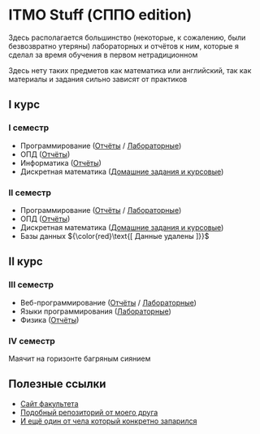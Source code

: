 # ITMO Stuff (СППО edition)

Здесь располагается большинство (некоторые, к сожалению, были безвозвратно утеряны) лабораторных и отчётов к ним, которые я сделал за время обучения в первом нетрадиционном

Здесь нету таких предметов как математика или английский, так как материалы и задания сильно зависят от практиков

## I курс

### I семестр

- Программирование ([Отчёты](./reports/programming/semester-1/) / [Лабораторные](./programming/semester-1/))
- ОПД ([Отчёты](./reports/fpa/semester-1/))
- Информатика ([Отчёты](./reports/informatics/))
- Дискретная математика ([Домашние задания и курсовые](./reports/dicrete-maths/semester-1/))

### II семестр

- Программирование ([Отчёты](./reports/programming/semester-2/) / [Лабораторные](./programming/semester-2/))
- ОПД ([Отчёты](./reports/fpa/semester-2/))
- Дискретная математика ([Домашние задания и курсовые](./reports/dicrete-maths/semester-2/))
- Базы данных ${\color{red}\text{[ Данные удалены ]}}$

## II курс

### III семестр

- Веб-программирование ([Отчёты](./reports/web/) / [Лабораторные](./web/))
- Языки программирования ([Лабораторные](./pl/))
- Физика ([Отчёты](./reports/physics/semester-3/))

### IV семестр

Маячит на горизонте багряным сиянием

## Полезные ссылки

- [Сайт факультета](https://se.ifmo.ru/)
- [Подобный репозиторий от моего друга](https://github.com/Wgmlgz/itmo)
- [И ещё один от чела который конкретно запарился](https://github.com/maxbarsukov/itmo)
